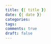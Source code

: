 ```yaml
---
title: {{ title }}
date: {{ date }}
categories: 
tags: 
comments: true
draft: false
---
```











[01]: 
[02]: 
[03]: 
[04]: 
[05]: 
[06]: 
[07]: 
[08]: 
[09]: 
[10]: 
[11]: 
[12]: 
[13]: 
[14]: 
[15]: 
[16]: 
[17]: 
[18]: 
[19]: 
[20]: 